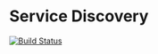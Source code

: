 # Service Discovery

[![Build Status](https://travis-ci.org/akshayjp123/ecomm-service-discovery.svg?branch=master)](https://travis-ci.org/akshayjp123/ecomm-service-discovery)
